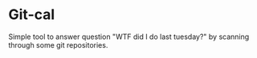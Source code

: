 # Git-cal

Simple tool to answer question "WTF did I do last tuesday?" by
scanning through some git repositories.
